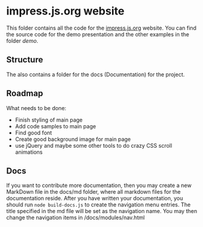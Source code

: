 # impress.js.org website
This folder contains all the code for the [impress.js.org](https://impress.js.org) website. You can find the source code for the demo presentation and the other examples in the folder *demo*.

## Structure
The also contains a folder for the docs (Documentation) for the project.

## Roadmap
What needs to be done:
- Finish styling of main page
- Add code samples to main page
- Find good font
- Create good background image for main page
- use jQuery and maybe some other tools to do crazy CSS scroll animations

## Docs
If you want to contribute more documentation, then you may create a new MarkDown file in the docs/md folder, where all markdown files for the documentation reside. After you have written your documentation, you should run ```node build-docs.js``` to create the navigation menu entries. The title specified in the md file will be set as the navigation name. You may then change the navigation items in /docs/modules/nav.html